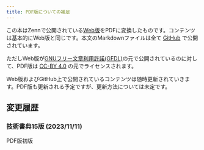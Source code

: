 ```yaml
---
title: PDF版についての補足
---
```


この本はZennで公開されている[Web版](https://zenn.dev/termoshtt/books/b4bce1b9ea5e6853cb07)をPDFに変換したものです。コンテンツは基本的にWeb版と同じです。本文のMarkdownファイルは全て [GitHub](https://github.com/termoshtt/zenn-content/tree/main/books/b4bce1b9ea5e6853cb07) で公開されています。

ただしWeb版が[GNUフリー文章利用許諾(GFDL)](https://doclicenses.opensource.jp/GFDL-1.2/fdl/fdl.ja.html)の元で公開されているのに対して、PDF版は [CC-BY 4.0](https://creativecommons.org/licenses/by/4.0/deed.ja) の元でライセンスされます。

Web版およびGitHub上で公開されているコンテンツは随時更新されていきます。PDF版も更新される予定ですが、更新方法については未定です。

変更履歴
--------

### 技術書典15版 (2023/11/11)
PDF版初版